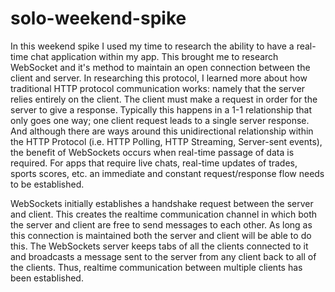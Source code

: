 # solo-weekend-spike

In this weekend spike I used my time to research the ability to have a real-time chat application within my app. This brought me to research WebSocket and it's method to maintain an open connection between the client and server. In researching this protocol, I learned more about how traditional HTTP protocol communication works: namely that the server relies entirely on the client. The client must make a request in order for the server to give a response. Typically this happens in a 1-1 relationship that only goes one way; one client request leads to a single server response. And although there are ways around this unidirectional relationship within the HTTP Protocol (i.e. HTTP Polling, HTTP Streaming, Server-sent events), the benefit of WebSockets occurs when real-time passage of data is required. For apps that require live chats, real-time updates of trades, sports scores, etc. an immediate and constant request/response flow needs to be established. 

WebSockets initially establishes a handshake request between the server and client. This creates the realtime communication channel in which both the server and client are free to send messages to each other. As long as this connection is maintained both the server and client will be able to do this. The WebSockets server keeps tabs of all the clients connected to it and broadcasts a message sent to the server from any client back to all of the clients. Thus, realtime communication between multiple clients has been established.
